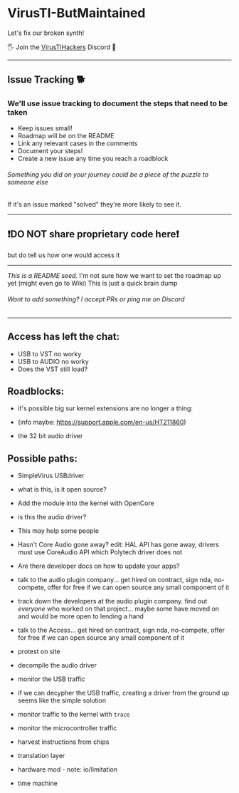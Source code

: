 # VirusTI-ButMaintained
Let's fix our broken synth!

🖐 Join the [VirusTIHackers](https://discord.gg/DNn2aDwuxY) Discord 🍄

---

## Issue Tracking 🐕

### We'll use issue tracking to document the steps that need to be taken
 - Keep issues small!
  - Roadmap will be on the README
  - Link any relevant cases in the comments
 - Document your steps!
 - Create a new issue any time you reach a roadblock

###### Something you did on your journey could be a piece of the puzzle to someone else
If it's an issue marked "solved" they're more likely to see it.

---

## ❗️DO NOT share proprietary code here❗️
but do tell us how one would access it

---
	
_This is a README seed._ I'm not sure how we want to set the roadmap up yet (might even go to Wiki)
This is just a quick brain dump

###### Want to add something? I accept PRs or ping me on Discord

---

## Access has left the chat:

- USB to VST no worky
- USB to AUDIO no worky
- Does the VST still load?

## Roadblocks:

- it's possible big sur kernel extensions are no longer a thing:
 - (info maybe: https://support.apple.com/en-us/HT211860)

- the 32 bit audio driver

## Possible paths:

- SimpleVirus USBdriver
 - what is this, is it open source?

- Add the module into the kernel with OpenCore
 - is this the audio driver? 
 - This may help some people
 - Hasn't Core Audio gone away? edit: HAL API has gone away, drivers must use CoreAudio API which Polytech driver does not
  - Are there developer docs on how to update your apps?

- talk to the audio plugin company... get hired on contract, sign nda, no-compete, offer for free if we can open source any small component of it

- track down the developers at the audio plugin company. find out _everyone_ who worked on that project... maybe some have moved on and would be more open to lending a hand

- talk to the Access... get hired on contract, sign nda, no-compete, offer for free if we can open source any small component of it

- protest on site

- decompile the audio driver

-	monitor the USB traffic
 - if we can decypher the USB traffic, creating a driver from the ground up seems like the simple solution 

- monitor traffic to the kernel with `trace`

- monitor the microcontroller traffic

- harvest instructions from chips

- translation layer

- hardware mod - note: io/limitation

- time machine
